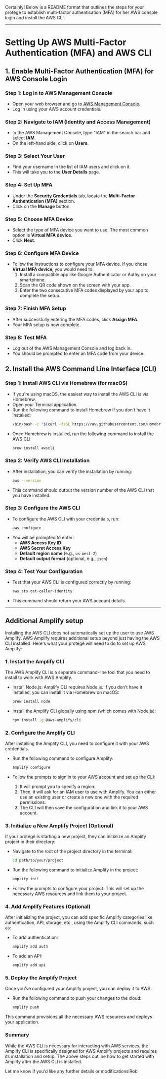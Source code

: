 Certainly! Below is a README format that outlines the steps for your protégé to establish multi-factor authentication (MFA) for her AWS console login and install the AWS CLI.

---

# Setting Up AWS Multi-Factor Authentication (MFA) and AWS CLI

## 1. Enable Multi-Factor Authentication (MFA) for AWS Console Login

### Step 1: Log in to AWS Management Console
- Open your web browser and go to [AWS Management Console](https://aws.amazon.com/console/).
- Log in using your AWS account credentials.

### Step 2: Navigate to IAM (Identity and Access Management)
- In the AWS Management Console, type "IAM" in the search bar and select **IAM**.
- On the left-hand side, click on **Users**.

### Step 3: Select Your User
- Find your username in the list of IAM users and click on it.
- This will take you to the **User Details** page.

### Step 4: Set Up MFA
- Under the **Security Credentials** tab, locate the **Multi-Factor Authentication (MFA)** section.
- Click on the **Manage** button.

### Step 5: Choose MFA Device
- Select the type of MFA device you want to use. The most common option is **Virtual MFA device**.
- Click **Next**.

### Step 6: Configure MFA Device
- Follow the instructions to configure your MFA device. If you chose **Virtual MFA device**, you would need to:
  1. Install a compatible app like Google Authenticator or Authy on your smartphone.
  2. Scan the QR code shown on the screen with your app.
  3. Enter the two consecutive MFA codes displayed by your app to complete the setup.

### Step 7: Finish MFA Setup
- After successfully entering the MFA codes, click **Assign MFA**.
- Your MFA setup is now complete.

### Step 8: Test MFA
- Log out of the AWS Management Console and log back in.
- You should be prompted to enter an MFA code from your device.

## 2. Install the AWS Command Line Interface (CLI)

### Step 1: Install AWS CLI via Homebrew (for macOS)
- If you're using macOS, the easiest way to install the AWS CLI is via Homebrew.
- Open your Terminal application.
- Run the following command to install Homebrew if you don't have it installed:
  ```bash
  /bin/bash -c "$(curl -fsSL https://raw.githubusercontent.com/Homebrew/install/HEAD/install.sh)"
  ```
- Once Homebrew is installed, run the following command to install the AWS CLI:
  ```bash
  brew install awscli
  ```

### Step 2: Verify AWS CLI Installation
- After installation, you can verify the installation by running:
  ```bash
  aws --version
  ```
- This command should output the version number of the AWS CLI that you have installed.

### Step 3: Configure the AWS CLI
- To configure the AWS CLI with your credentials, run:
  ```bash
  aws configure
  ```
- You will be prompted to enter:
  - **AWS Access Key ID**
  - **AWS Secret Access Key**
  - **Default region name** (e.g., `us-west-2`)
  - **Default output format** (optional, e.g., `json`)

### Step 4: Test Your Configuration
- Test that your AWS CLI is configured correctly by running:
  ```bash
  aws sts get-caller-identity
  ```
- This command should return your AWS account details.

---

##  Additional Amplify setup 

Installing the AWS CLI does not automatically set up the user to use AWS Amplify. AWS Amplify requires additional setup beyond just having the AWS CLI installed. Here's what your protégé will need to do to set up AWS Amplify:

### 1. Install the Amplify CLI
The AWS Amplify CLI is a separate command-line tool that you need to install to work with AWS Amplify.

- Install Node.js: Amplify CLI requires Node.js. If you don't have it installed, you can install it via Homebrew on macOS:
  ```bash
  brew install node
  ```

- Install the Amplify CLI globally using npm (which comes with Node.js):
  ```bash
  npm install -g @aws-amplify/cli
  ```

### 2. Configure the Amplify CLI
After installing the Amplify CLI, you need to configure it with your AWS credentials.

- Run the following command to configure Amplify:
  ```bash
  amplify configure
  ```

- Follow the prompts to sign in to your AWS account and set up the CLI:
  1. It will prompt you to specify a region.
  2. Then, it will ask for an IAM user to use with Amplify. You can either use an existing user or create a new one with the required permissions.
  3. The CLI will then save the configuration and link it to your AWS account.

### 3. Initialize a New Amplify Project (Optional)
If your protégé is starting a new project, they can initialize an Amplify project in their directory:

- Navigate to the root of the project directory in the terminal:
  ```bash
  cd path/to/your/project
  ```

- Run the following command to initialize Amplify in the project:
  ```bash
  amplify init
  ```

- Follow the prompts to configure your project. This will set up the necessary AWS resources and link them to your project.

### 4. Add Amplify Features (Optional)
After initializing the project, you can add specific Amplify categories like authentication, API, storage, etc., using the Amplify CLI commands, such as:

- To add authentication:
  ```bash
  amplify add auth
  ```

- To add an API:
  ```bash
  amplify add api
  ```

### 5. Deploy the Amplify Project
Once you’ve configured your Amplify project, you can deploy it to AWS:

- Run the following command to push your changes to the cloud:
  ```bash
  amplify push
  ```

This command provisions all the necessary AWS resources and deploys your application.

### Summary
While the AWS CLI is necessary for interacting with AWS services, the Amplify CLI is specifically designed for AWS Amplify projects and requires its installation and setup. The above steps outline how to get started with Amplify after the AWS CLI is installed.

Let me know if you'd like any further details or modifications!Rob